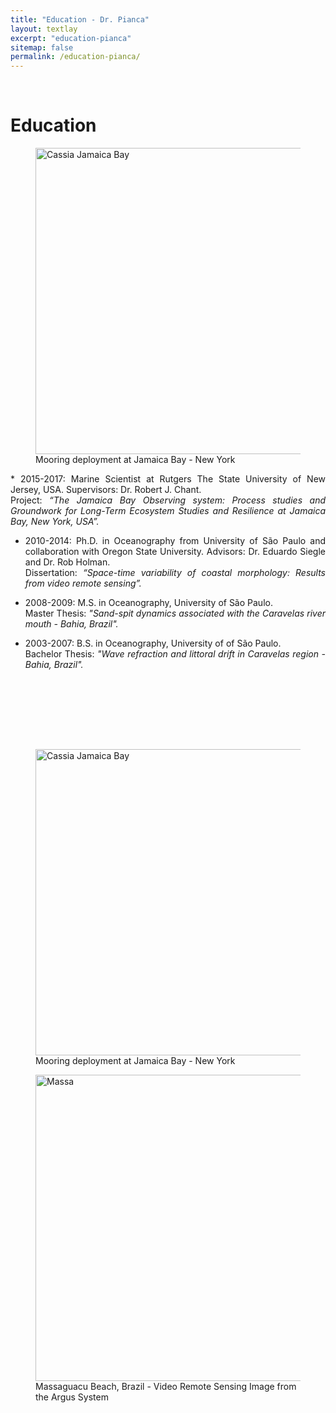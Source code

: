 ```yaml
---
title: "Education - Dr. Pianca"
layout: textlay
excerpt: "education-pianca"
sitemap: false
permalink: /education-pianca/
---
```


<br>

# Education

<div class="container-fluid">
<div class="row">

<div class="col-sm-6 box">
<div class="container">
<figure>
<img src="{{ site.url }}{{ site.baseurl }}/images/cassia_JB.jpg" width="490px" height="auto" alt="Cassia Jamaica Bay"/>
<figcaption> Mooring deployment at Jamaica Bay - New York
</figcaption>
</figure>
</div>
</div>

<div class="col-sm-6">
<div style="text-align:justify" markdown="1">
* 2015-2017: Marine Scientist at Rutgers The State University of New Jersey, USA. Supervisors: Dr. Robert J. Chant. <br>
Project: <em>“The Jamaica Bay Observing system: Process studies and Groundwork for Long-Term Ecosystem Studies and Resilience at Jamaica Bay, New York, USA”.</em>

* 2010-2014: Ph.D. in Oceanography from University of São Paulo and collaboration with Oregon State University. Advisors: Dr. Eduardo Siegle and Dr. Rob Holman. <br>
Dissertation: <em>“Space-time variability of coastal morphology: Results from video remote sensing”.</em>

* 2008-2009: M.S. in Oceanography, University of São Paulo. <br>
Master Thesis: <em>"Sand-spit dynamics associated with the Caravelas river mouth - Bahia, Brazil".</em>

* 2003-2007: B.S. in Oceanography, University of of São Paulo. <br>
Bachelor Thesis: <em>"Wave refraction and littoral drift in Caravelas region - Bahia, Brazil".</em>

</div>
</div>

&nbsp;

<br><br><br><br>

<div class="container-fluid">
<div class="row">

<div class="col-sm-6">
<div class="container">
<figure>
<img src="{{ site.url }}{{ site.baseurl }}/images/IMG_8503.JPG" width="490px" height="auto" alt="Cassia Jamaica Bay"/>
<figcaption> Mooring deployment at Jamaica Bay - New York
</figcaption>
</figure>
<figure>
<img src="{{ site.url }}{{ site.baseurl }}/images/argus_massa.jpg" width="490px" height="auto" alt="Massa" />
<figcaption> Massaguacu Beach, Brazil - Video Remote Sensing Image from the Argus System
</figcaption>
</figure>
</div>
</div>

</div>
</div>
